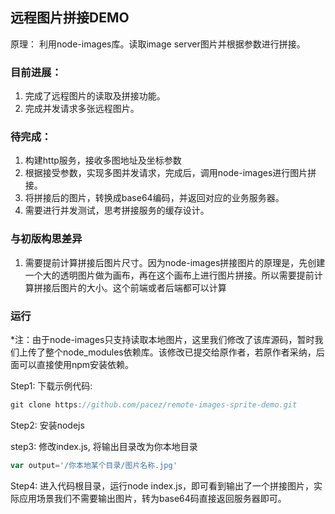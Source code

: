 远程图片拼接DEMO
----------------

原理： 利用node-images库。读取image server图片并根据参数进行拼接。

### 目前进展：

1.	完成了远程图片的读取及拼接功能。
2.	完成并发请求多张远程图片。

### 待完成：

1.	构建http服务，接收多图地址及坐标参数
2.	根据接受参数，实现多图并发请求，完成后，调用node-images进行图片拼接。
3.	将拼接后的图片，转换成base64编码，并返回对应的业务服务器。
4.	需要进行并发测试，思考拼接服务的缓存设计。

### 与初版构思差异

1.	需要提前计算拼接后图片尺寸。因为node-images拼接图片的原理是，先创建一个大的透明图片做为画布，再在这个画布上进行图片拼接。所以需要提前计算拼接后图片的大小。这个前端或者后端都可以计算

### 运行

\*注：由于node-images只支持读取本地图片，这里我们修改了该库源码，暂时我们上传了整个node_modules依赖库。该修改已提交给原作者，若原作者采纳，后面可以直接使用npm安装依赖。

Step1: 下载示例代码:

```javascript
git clone https://github.com/pacez/remote-images-sprite-demo.git
```

Step2: 安装nodejs

step3: 修改index.js, 将输出目录改为你本地目录

```javascript
var output='/你本地某个目录/图片名称.jpg'
```

Step4: 进入代码根目录，运行node index.js，即可看到输出了一个拼接图片，实际应用场景我们不需要输出图片，转为base64码直接返回服务器即可。
